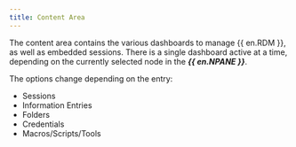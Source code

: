 ```yaml
---
title: Content Area
---
```

The content area contains the various dashboards to manage {{ en.RDM }}, as well as embedded sessions. There is a single dashboard active at a time, depending on the currently selected node in the ***{{ en.NPANE }}***.  

The options change depending on the entry:  

* Sessions 
* Information Entries 
* Folders 
* Credentials 
* Macros/Scripts/Tools 
